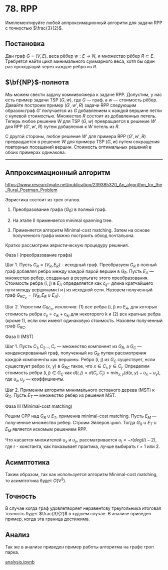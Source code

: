 # 78. RPP

Имплементируйте любой аппроксимационный алгоритм для задачи RPP с точностью $\frac{3}{2}$.

## Постановка
Дан граф $G=(V,E)$, веса рёбер $w:E \rightarrow N$, и множество рёбер $R \subset E$. Требуется найти цикл минимального суммарного веса, хотя бы один раз проходящий через каждое ребро из $R$.

## $\bf{NP}$-полнота

Мы можем свести задачу коммивояжера к задаче RPP. Допустим, у нас есть пример задачи TSP $(G,w)$, где $G$ — граф, а $w$ — стоимость рёбер. Давайте построим пример $(G', w', R)$ задачи RPP следующим образом:граф $G'$ получается из $G$ добавлением к каждой вершине петли с нулевой стоимостью. Множество $R$ состоит из добавленных петель. Теперь любое решение $W$ для TSP $(G, w)$ превращается в решение $W'$ для RPP $(G', w', R)$ путем добавления к $W$ петель из $R$. 

С другой стороны, любое решение $W'$ для примера RPP $(G', w', R)$ превращается в решение $W$ для примера TSP $(G, w)$ путем сокращения повторных посещений вершин. Стоимость оптимальных решений в обоих примерах одинакова.

---
## Аппроксимационный алгоритм 

https://www.researchgate.net/publication/239385320_An_algorithm_for_the_Rural_Postman_Problem

Эвристика состоит из трех этапов.
1. Преобразование графа ($G_R$) в полный граф.

2. На этапе II применяется minimal spanning tree.

3. Применяется алгоритм Minimal-cost matching. Затем на основе полученного графа можно построить обход почтальона.

Кратко рассмотрим эвристическую процедуру решения.

Фаза I (преобразование графа)

Шаг 1. Пусть $G_R=(V_R, E_R)$ - исходный граф. Преобразуем $G_R$ в полный граф
добавляя ребро между каждой парой вершин в $G_R$. Пусть $E_A$ — множество ребер, созданных в результате этого преобразования. Стоимость ребра (i, j)
в $E_A$ определяется как $c_{ij} =$ длина кратчайшего пути между вершинами i и j
из исходной сети. Назовем полученный граф $G_{RC_o} = (V_R, E_R \cup E_A)$.

Шаг 2. Упростим $G_{RC_o}$, исключив: (1) все ребра (i, j) из $E_A$, для которых стоимость ребра $c_{ij} = с_{ik} + с_{kj}$ для некоторого k и (2) все кратные ребра (кроме 1), если они имеют одинаковую стоимость. Назовем полученный граф $G_{RC}$.

Фаза II (MST)

Шаг 1. Пусть ${C_1, C_2 ..., C_r}$ — множество компонент из $G_R$, а $G_C$ — конденсированный граф, полученный из $G_R$ путем рассмотрения каждой компоненты как вершины. Ребро (i, j) из $G_C$ существует, если существует ребро (х, у) в $G_{RC}$ такое, что $х \in С_i, у \in C_j$. Определим стоимость ребра $(i, j) \in G_C$ как $d(i, j)= d(C_i, C_j)= min_{x,y} { (d(x, y) - u_x - u_y)}$, где
$u_x, u_y$ — коэффициенты.
    
Шаг 2. Применим алгоритм минимального остовного дерева (MST) к $G_C$. Пусть $E_T$ — множество ребер из решения MST.

Фаза III (Minimal-cost matching)

Решим CPP над $G_R \cup E_T$, применив minimal-cost matching. Пусть $E_M$ — полученное множество ребер.  Строим Эйлеров цикл. Тогда $G_R \cup E_T \cup E_M$ является искомым решением RPP.

Что касается множителей $u_x$ и $u_y$, рассматривается $u_i = -r(deg(i)-2)$, где r - константа, как показывает практика, лучше выбирать r = 1 или 2.

## Асимптотика

Таким образом, так как используется алгоритм Minimal-cost matching, то асимптотика будет $O(V^3)$.

## Точность

В случае когда граф удовлетворяет неравентсву треугольника итоговая точность будет $\frac{3}{2}$ в худшем случае. В анализе приведен пример, когда эта граница достижима.

## Анализ

Так же в анализе приведен пример работы алгоритма на графе троп парка.

[analysis.ipynb](analysis.ipynb)
